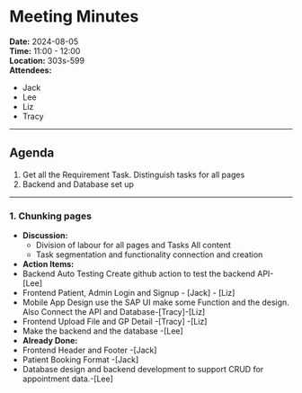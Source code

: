 # Meeting Minutes

**Date:** 2024-08-05  
**Time:** 11:00 - 12:00  
**Location:** 303s-599  
**Attendees:** 
- Jack
- Lee
- Liz
- Tracy

---

## Agenda

1. Get all the Requirement Task. Distinguish tasks for all pages
2. Backend and Database set up

---

### 1. Chunking pages
- **Discussion:** 
  - Division of labour for all pages and Tasks All content
  - Task segmentation and functionality connection and creation
- **Action Items:** 
 - Backend Auto Testing Create github action to test the backend API-[Lee]
 - Frontend Patient, Admin Login and Signup - [Jack] - [Liz]
 - Mobile App Design use the SAP UI make some Function and the design. Also Connect the API and Database-[Tracy]-[Liz]
 - Frontend Upload File and GP Detail -[Tracy] -[Liz]
 - Make the backend and the database -[Lee]
- **Already Done:**
 - Frontend Header and Footer -[Jack]
 - Patient Booking Format -[Jack]
 - Database design and backend development to support CRUD for appointment data.-[Lee]
   
